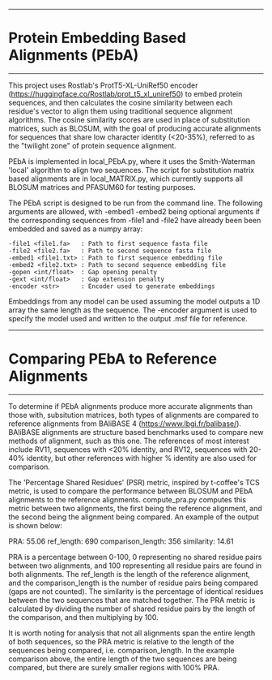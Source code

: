 **************************************************************************************************************
# Protein Embedding Based Alignments (PEbA)
**************************************************************************************************************

This project uses Rostlab's ProtT5-XL-UniRef50 encoder (https://huggingface.co/Rostlab/prot_t5_xl_uniref50) to
embed protein sequences, and then calculates the cosine similarity between each residue's vector to align them 
using traditional sequence alignment algorithms. The cosine similarity scores are used in place of substitution
matrices, such as BLOSUM, with the goal of producing accurate alignments for sequences that share low character
identity (<20-35%), referred to as the "twilight zone" of protein sequence alignment.

PEbA is implemented in local_PEbA.py, where it uses the Smith-Waterman 'local' algorithm to align two sequences.
The script for substitution matrix based alignments are in local_MATRIX.py, which currently supports all BLOSUM 
matrices and PFASUM60 for testing purposes.

The PEbA script is designed to be run from the command line. The following arguments are allowed, with -embed1
-embed2 being optional arguments if the corresponding sequences from -file1 and -file2 have already been
been embedded and saved as a numpy array:

    -file1 <file1.fa>   : Path to first sequence fasta file
    -file2 <file2.fa>   : Path to second sequence fasta file
    -embed1 <file1.txt> : Path to first sequence embedding file
    -embed2 <file2.txt> : Path to second sequence embedding file
    -gopen <int/float>  : Gap opening penalty
    -gext <int/float>   : Gap extension penalty
    -encoder <str>      : Encoder used to generate embeddings

Embeddings from any model can be used assuming the model outputs a 1D array the same length as the sequence.
The -encoder argument is used to specify the model used and written to the output .msf file for reference.

**************************************************************************************************************
# Comparing PEbA to Reference Alignments
**************************************************************************************************************

To determine if PEbA alignments produce more accurate alignments than those with, subsitution matrices, both 
types of alignments are compared to reference alignments from BAliBASE 4 (https://www.lbgi.fr/balibase/).
BAliBASE alignments are structure based benchmarks used to compare new methods of alignment, such as this one. 
The references of most interest include RV11, sequences with <20% identity, and RV12, sequences with 20-40% 
identity, but other references with higher % identity are also used for comparison.

The 'Percentage Shared Residues' (PSR) metric, inspired by t-coffee's TCS metric, is used to compare the performance 
between BLOSUM and PEbA alignments to the reference alignments. compute_pra.py computes this metric between two
alignments, the first being the reference alignment, and the second being the alignment being compared. An example
of the output is shown below:


PRA: 55.06   ref_length: 690   comparison_length: 356   similarity: 14.61


PRA is a percentage between 0-100, 0 representing no shared residue pairs between two alignments, and 100 representing
all residue pairs are found in both alignments. The ref_length is the length of the reference alignment, and the
comparison_length is the number of residue pairs being compared (gaps are not counted). The similarity is the percentage
of identical residues between the two sequences that are matched together. The PRA metric is calculated by dividing
the number of shared residue pairs by the length of the comparison, and then multiplying by 100.

It is worth noting for analysis that not all alignments span the entire length of both sequences, so the PRA metric is 
relative to  the length of the sequences being compared, i.e. comparison_length. In the example comparison above, the 
entire length of the two sequences are being compared, but there are surely smaller regions with 100% PRA.